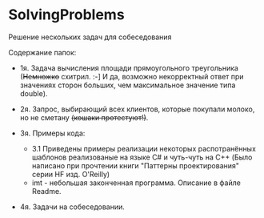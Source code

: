 # SolvingProblems
Решение нескольких задач для собеседования

Содержание папок:

- 1я. Задача вычисления площади прямоугольного треугольника (~~Немножко~~ схитрил. :-]
    И да, возможно некорректный ответ при значениях сторон больших, чем максимальное значение типа double).

- 2я. Запрос, выбирающий всех клиентов, которые покупали молоко, но не сметану ~~(кошаки протестуют!)~~.

- 3я. Примеры кода:
    - 3.1 Приведены примеры реализации некоторых распотранённых шаблонов реализованые
    на языке C# и чуть-чуть на C++ (Было написано при прочтении книги "Паттерны проектирования"
    серии HF изд. O'Reilly)
    - imt - небольшая законченная программа. Описание в файле Readme.

- 4я. Задачи на собеседовании.
